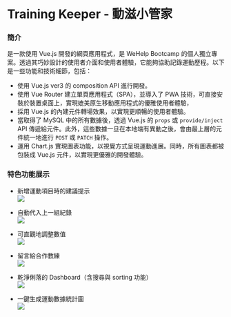 # Training Keeper - 動滋小管家

### 簡介
是一款使用 Vue.js 開發的網頁應用程式，是 WeHelp Bootcamp 的個人獨立專案。透過其巧妙設計的使用者介面和使用者體驗，它能夠協助記錄運動歷程。以下是一些功能和技術細節，包括：

- 使用 Vue.js ver3 的 composition API 進行開發。
- 使用 Vue Router 建立單頁應用程式（SPA），並導入了 PWA 技術，可直接安裝於裝置桌面上，實現媲美原生移動應用程式的優雅使用者體驗，
- 採用 Vue.js 的內建元件轉場效果，以實現更順暢的使用者體驗。
- 當取得了 MySQL 中的所有數據後，透過 Vue.js 的 ```props``` 或 ```provide/inject``` API 傳遞給元件。此外，這些數據一旦在本地端有異動之後，會由最上層的元件統一地進行 ```POST``` 或 ```PATCH``` 操作。
- 運用 Chart.js 實現圖表功能，以視覺方式呈現運動進展。同時，所有圖表都被包裝成 Vue.js 元件，以實現更優雅的開發體驗。

### 特色功能展示
-  新增運動項目時的建議提示  
  ![](https://i.imgur.com/wi4rdHF.gif)

- 自動代入上一組紀錄  
  ![](https://i.imgur.com/BIndUoK.gif)

- 可直觀地調整數值  
  ![](https://i.imgur.com/C6FHCMD.gif)
 
- 留言給合作教練  
  ![](https://i.imgur.com/5BqXTf7.gif)

- 乾淨俐落的 Dashboard（含搜尋與 sorting 功能）  
  ![](https://i.imgur.com/AAW3jD6.gif)

- 一鍵生成運動數據統計圖  
  ![](https://i.imgur.com/efddDil.gif)
